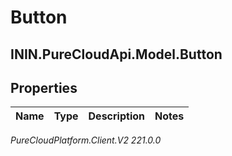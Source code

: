 # Button

## ININ.PureCloudApi.Model.Button

## Properties

|Name | Type | Description | Notes|
|------------ | ------------- | ------------- | -------------|



_PureCloudPlatform.Client.V2 221.0.0_
